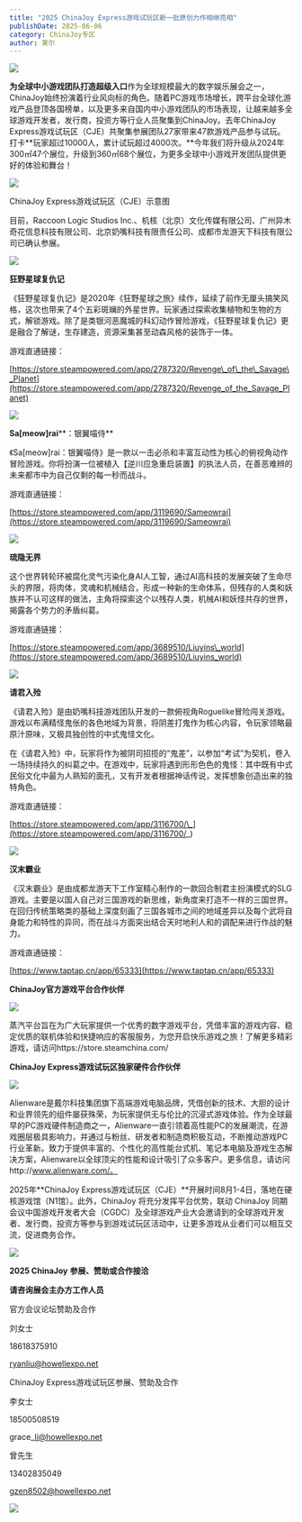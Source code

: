 ```yaml
---
title: "2025 ChinaJoy Express游戏试玩区新一批原创力作相继亮相"
publishDate: 2025-06-06
category: ChinaJoy专区
author: 莱尔
---
```


![](https://ec-net-1251389766.cos.ap-shanghai.myqcloud.com/wp-content/uploads/2025/06/20250606154906859.png)

**为全球中小游戏团队打造超级入口**作为全球规模最大的数字娱乐展会之一，ChinaJoy始终扮演着行业风向标的角色。随着PC游戏市场增长，跨平台全球化游戏产品登顶各国榜单，以及更多来自国内中小游戏团队的市场表现，让越来越多全球游戏开发者，发行商，投资方等行业人员聚集到ChinaJoy。去年ChinaJoy Express游戏试玩区（CJE）共聚集参展团队27家带来47款游戏产品参与试玩。打卡**玩家超过10000人，累计试玩超过4000次。**今年我们将升级从2024年300㎡47个展位，升级到360㎡68个展位，为更多全球中小游戏开发团队提供更好的体验和舞台！

![](https://ec-net-1251389766.cos.ap-shanghai.myqcloud.com/wp-content/uploads/2025/06/20250606154917744.png)

ChinaJoy Express游戏试玩区（CJE）示意图

目前，Raccoon Logic Studios Inc.、机核（北京）文化传媒有限公司、广州异木奇花信息科技有限公司、北京奶嘴科技有限责任公司、成都市龙游天下科技有限公司已确认参展。

![](https://ec-net-1251389766.cos.ap-shanghai.myqcloud.com/wp-content/uploads/2025/06/20250606154925128.png)

**狂野星球复仇记**

《狂野星球复仇记》是2020年《狂野星球之旅》续作，延续了前作无厘头搞笑风格，这次也带来了4个五彩斑斓的外星世界。玩家通过探索收集植物和生物的方式，解锁游戏。除了是类银河恶魔城的科幻动作冒险游戏，《狂野星球复仇记》更是融合了解谜，生存建造，资源采集甚至动森风格的装饰于一体。

游戏直通链接：

[https://store.steampowered.com/app/2787320/Revenge\_of\_the\_Savage\_Planet](https://store.steampowered.com/app/2787320/Revenge_of_the_Savage_Planet)

![](https://ec-net-1251389766.cos.ap-shanghai.myqcloud.com/wp-content/uploads/2025/06/20250606155117626.png)

**Sa\[meow\]rai****：银翼喵侍**

《Sa\[meow\]rai：银翼喵侍》是一款以一击必杀和丰富互动性为核心的俯视角动作冒险游戏。你将扮演一位被植入【逆川应急重启装置】的执法人员，在善恶难辨的未来都市中为自己仅剩的每一秒而战斗。

游戏直通链接：

[https://store.steampowered.com/app/3119690/Sameowrai](https://store.steampowered.com/app/3119690/Sameowrai)

![](https://ec-net-1251389766.cos.ap-shanghai.myqcloud.com/wp-content/uploads/2025/06/20250606155048705.png)

**琉隐无界**

这个世界转轮环被腐化灵气污染化身AI人工智，通过AI高科技的发展突破了生命尽头的界限，将肉体，灵魂和机械结合，形成一种新的生命体系，但残存的人类和妖族并不认可这样的做法，主角将探索这个以残存人类，机械AI和妖怪共存的世界，揭露各个势力的矛盾纠葛。

游戏直通链接：

[https://store.steampowered.com/app/3689510/Liuyins\_world](https://store.steampowered.com/app/3689510/Liuyins_world)

![](https://ec-net-1251389766.cos.ap-shanghai.myqcloud.com/wp-content/uploads/2025/06/20250606155044803.png)

**请君入殓**

《请君入殓》是由奶嘴科技游戏团队开发的一款俯视角Roguelike冒险闯关游戏。游戏以布满精怪鬼伥的各色地域为背景，将阴差打鬼作为核心内容，令玩家领略最原汁原味，又极具独创性的中式鬼怪文化。

在《请君入殓》中，玩家将作为被阴司招揽的“鬼差”，以参加“考试”为契机，卷入一场持续持久的纠葛之中。在游戏中，玩家将遇到形形色色的鬼怪：其中既有中式民俗文化中最为人熟知的面孔，又有开发者根据神话传说，发挥想象创造出来的独特角色。

游戏直通链接：

[https://store.steampowered.com/app/3116700/\_](https://store.steampowered.com/app/3116700/_)

![](https://ec-net-1251389766.cos.ap-shanghai.myqcloud.com/wp-content/uploads/2025/06/20250606155223759.png)

**汉末霸业**

《汉末霸业》是由成都龙游天下工作室精心制作的一款回合制君主扮演模式的SLG游戏。主要是以国人自己对三国游戏的新思维，新角度来打造不一样的三国世界。在回归传统策略类的基础上深度刻画了三国各城市之间的地域差异以及每个武将自身能力和特性的异同，而在战斗方面突出结合天时地利人和的调配来进行作战的魅力。

游戏直通链接：

[https://www.taptap.cn/app/65333](https://www.taptap.cn/app/65333)

**ChinaJoy官方游戏平台合作伙伴**  

![](https://ec-net-1251389766.cos.ap-shanghai.myqcloud.com/wp-content/uploads/2025/06/20250606155232617.png)

蒸汽平台旨在为广大玩家提供一个优秀的数字游戏平台，凭借丰富的游戏内容、稳定优质的联机体验和快捷响应的客服服务，为您开启快乐游戏之旅！了解更多精彩游戏，请访问https://store.steamchina.com/

**ChinaJoy Express游戏试玩区独家硬件合作伙伴**  

![](https://ec-net-1251389766.cos.ap-shanghai.myqcloud.com/wp-content/uploads/2025/06/20250606155250797.png)

Alienware是戴尔科技集团旗下高端游戏电脑品牌，凭借创新的技术、大胆的设计和业界领先的组件屡获殊荣，为玩家提供无与伦比的沉浸式游戏体验。作为全球最早的PC游戏硬件制造商之一，Alienware一直引领着高性能PC的发展潮流，在游戏圈层极具影响力，并通过与粉丝、研发者和制造商积极互动，不断推动游戏PC行业革新。致力于提供丰富的、个性化的高性能台式机、笔记本电脑及游戏生态解决方案，Alienware以全球顶尖的性能和设计吸引了众多客户。更多信息，请访问http://www.alienware.com/。

2025年**ChinaJoy Express游戏试玩区（CJE）**开展时间8月1-4日，落地在硬核游戏馆（N1馆）。此外，ChinaJoy 将充分发挥平台优势，联动 ChinaJoy 同期会议中国游戏开发者大会（CGDC）及全球游戏产业大会邀请到的全球游戏开发者、发行商，投资方等参与到游戏试玩区活动中，让更多游戏从业者们可以相互交流，促进商务合作。

![](https://ec-net-1251389766.cos.ap-shanghai.myqcloud.com/wp-content/uploads/2025/06/20250606155307420.png)

**2025 ChinaJoy** **参展、赞助或合作接洽**

**请咨询展会主办方工作人员**

官方会议论坛赞助及合作

刘女士

18618375910

ryanliu@howellexpo.net

ChinaJoy Express游戏试玩区参展、赞助及合作

李女士 

18500508519 

grace\_li@howellexpo.net

曾先生

13402835049

gzen8502@howellexpo.net

![](https://ec-net-1251389766.cos.ap-shanghai.myqcloud.com/wp-content/uploads/2025/06/20250606154901810.jpg)
